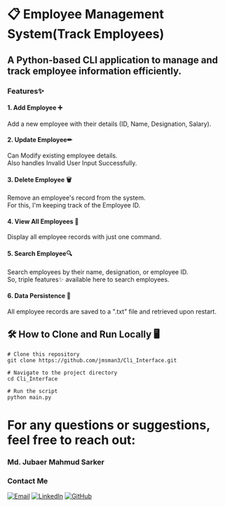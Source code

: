 # 📋 Employee Management System(Track Employees)
## A Python-based CLI application to manage and track employee information efficiently. 

### Features✨
#### 1. Add Employee ➕  
Add a new employee with their details (ID, Name, Designation, Salary).  

#### 2. Update Employee✏  
Can Modify existing employee details.  
Also handles Invalid User Input Successfully.  

#### 3. Delete Employee 🗑  
Remove an employee's record from the system.  
For this, I'm keeping track of the Employee ID. 

#### 4. View All Employees 👀  
Display all employee records with just one command.

#### 5. Search Employee🔍  
Search employees by their name, designation, or employee ID.  
So, triple features✨ available here to search employees.

#### 6. Data Persistence 💾  
All employee records are saved to a ".txt" file and retrieved upon restart. 

## 🛠️ How to Clone and Run Locally 🖥️

```
# Clone this repository
git clone https://github.com/jmsman3/Cli_Interface.git

# Navigate to the project directory
cd Cli_Interface

# Run the script
python main.py
```

# For any questions or suggestions, feel free to reach out: 
### Md. Jubaer Mahmud Sarker 
### Contact Me
[![Email](https://img.shields.io/badge/Email-D14836?style=for-the-badge&logo=gmail&logoColor=white)](mailto:Jmsman3@gmail.com)
[![LinkedIn](https://img.shields.io/badge/LinkedIn-0A66C2?style=for-the-badge&logo=linkedin&logoColor=white)](https://www.linkedin.com/in/jmsman3/)
[![GitHub](https://img.shields.io/badge/GitHub-181717?style=for-the-badge&logo=github&logoColor=white)](https://github.com/jmsman3)




